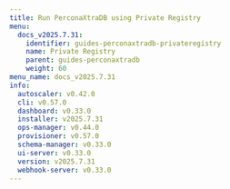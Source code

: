 ```yaml
---
title: Run PerconaXtraDB using Private Registry
menu:
  docs_v2025.7.31:
    identifier: guides-perconaxtradb-privateregistry
    name: Private Registry
    parent: guides-perconaxtradb
    weight: 60
menu_name: docs_v2025.7.31
info:
  autoscaler: v0.42.0
  cli: v0.57.0
  dashboard: v0.33.0
  installer: v2025.7.31
  ops-manager: v0.44.0
  provisioner: v0.57.0
  schema-manager: v0.33.0
  ui-server: v0.33.0
  version: v2025.7.31
  webhook-server: v0.33.0
---
```



